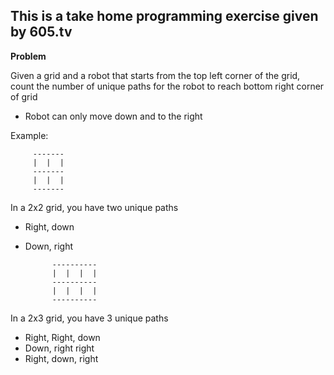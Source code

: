 ## This is a take home programming exercise given by 605.tv

**Problem**


 
 Given a grid and a robot that starts from the top left corner of the grid, count the number of unique paths for the robot to reach bottom right corner of grid
 
 - Robot can only move down and to the right
 
 Example:
     
         -------
         |  |  |
         -------
         |  |  |
         -------
 
 In a 2x2 grid, you have two unique paths
 - Right, down
 - Down, right
        
             ----------
             |  |  |  |
             ----------
             |  |  |  |
             ----------
         
         
 In a 2x3 grid, you have 3 unique paths
 - Right, Right, down
 - Down, right right
 - Right, down, right
 


